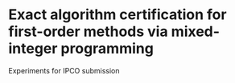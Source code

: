 # Exact algorithm certification for first-order methods via mixed-integer programming

Experiments for IPCO submission
